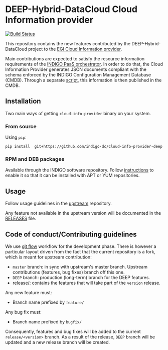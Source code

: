 # DEEP-Hybrid-DataCloud Cloud Information provider

[![Build Status](https://jenkins.indigo-datacloud.eu/buildStatus/icon?job=Pipeline-as-code/cloud-info-provider-deep/DEEP)](https://jenkins.indigo-datacloud.eu/job/Pipeline-as-code/job/cloud-info-provider-deep/job/DEEP/)

This repository contains the new features contributed by the
DEEP-Hybrid-DataCloud project to the
[EGI Cloud Information provider](https://github.com/EGI-Foundation/cloud-info-provider).

Main contributions are expected to satisfy the resource information
requirements of the
[INDIGO PaaS orchestrator](https://github.com/indigo-dc/orchestrator). In order
to do that, the Cloud Information Provider generates JSON documents compliant
with the schema enforced by the INDIGO Configuration Management Database
(CMDB). Through a separate
[script](https://github.com/indigo-dc/cloud-info-provider-indigo),
this information is then published in the CMDB.

## Installation

Two main ways of getting `cloud-info-provider` binary on your system.

### From source

Using `pip`:

```
pip install  git+https://github.com/indigo-dc/cloud-info-provider-deep
```

### RPM and DEB packages

Available through the INDIGO software repository. Follow
[instructions](https://releases.deep-hybrid-datacloud.eu/en/latest/releases/genesis/#installation-notes)
to enable it so that it can be installed with APT or YUM repositories.

## Usage

Follow usage guidelines in the
[upstream](https://github.com/EGI-Foundation/cloud-info-provider) repository.

Any feature not available in the upstream version will be documented in the
[RELEASES](RELEASES.md) file.


## Code of conduct/Contributing guidelines

We use [git flow]() workflow for the development phase. There is however a
particular layout driven from the fact that the current repository is a fork,
which is meant for upstream contribution:

* `master` branch: in sync with upstream's master branch. Upstream contributions
(features, bug fixes) branch off this one.
* `DEEP` branch: production (long-term) branch for the DEEP features.
* release/<version>: contains the features that will take part of the `version`
release.

Any new feature must:
* Branch name prefixed by `feature/`

Any bug fix must:
* Branch name prefixed by `bugfix/`

Consequently, features and bug fixes will be added to the current
`release/<version>` branch. As a result of the release, `DEEP` branch will be
updated and a new release branch will be created.
